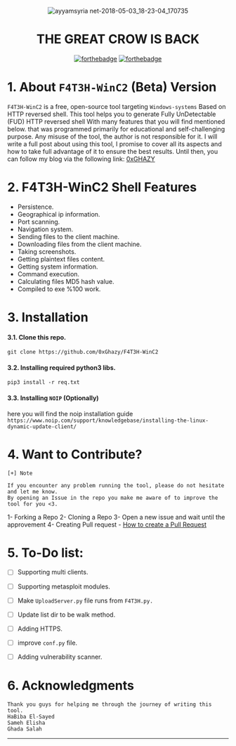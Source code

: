 

<!-- Photo Here -->
<div align="center">

![ayyamsyria net-2018-05-03_18-23-04_170735](https://user-images.githubusercontent.com/60070427/129279029-ad0428a0-1e38-4809-b012-91f43d2f36fb.jpg)
# THE GREAT CROW IS BACK
</div>

<!-- Badges -->
<div align="center">

[![forthebadge](https://forthebadge.com/images/badges/made-with-python.svg)](https://forthebadge.com) [![forthebadge](https://forthebadge.com/images/badges/open-source.svg)](https://forthebadge.com)

</div>

# 1. About `F4T3H-WinC2` (Beta) Version
`F4T3H-WinC2` is a free, open-source tool targeting `Windows-systems` Based on HTTP reversed shell.
This tool helps you to generate Fully UnDetectable (FUD) HTTP reversed shell With many features that you will find mentioned below.
that was programmed primarily for educational and self-challenging purpose. Any misuse of the tool, the author is not responsible for it.
I will write a full post about using this tool, I promise to cover all its aspects and how to take full advantage of it to ensure the best results.
Until then, you can follow my blog via the following link: [0xGHAZY](https://0xghazy.wordpress.com/)


# 2. F4T3H-WinC2 Shell Features
- Persistence.
- Geographical ip information.
- Port scanning.
- Navigation system.
- Sending files to the client machine.
- Downloading files from the client machine.
- Taking screenshots.
- Getting plaintext files content. 
- Getting system information.
- Command execution.
- Calculating files MD5 hash value.
- Compiled to exe %100 work.


# 3. Installation

#### 3.1. Clone this repo.

`git clone https://github.com/0xGhazy/F4T3H-WinC2`

#### 3.2. Installing required python3 libs.
`pip3 install -r req.txt `

#### 3.3. Installing `NOIP` (Optionally) 
here you will find the noip installation guide
`https://www.noip.com/support/knowledgebase/installing-the-linux-dynamic-update-client/`



# 4. Want to Contribute?
    [+] Note

    If you encounter any problem running the tool, please do not hesitate and let me know.
    By opening an Issue in the repo you make me aware of to improve the tool for you <3.

1- Forking a Repo
2- Cloning a Repo
3- Open a new issue and wait until the approvement
4- Creating Pull request - [How to create a Pull Request](https://towardsdatascience.com/getting-started-with-git-and-github-6fcd0f2d4ac6)



# 5. To-Do list:
- [ ] Supporting multi clients.
- [ ] Supporting metasploit modules.
- [ ] Make `UploadServer.py` file runs from `F4T3H.py.`
- [ ] Update list dir to be walk method.
- [ ] Adding HTTPS.
- [ ] improve `conf.py` file.
- [ ] Adding vulnerability scanner.



# 6. Acknowledgments
    Thank you guys for helping me through the journey of writing this tool.
    HaBiba El-Sayed
    Sameh Elisha
    Ghada Salah
___
